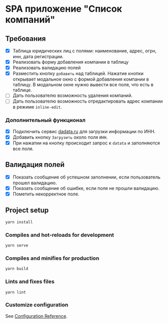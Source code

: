 # SPA приложение "Список компаний"

## Требования

- [x] Таблица юридических лиц с полями: наименование, адрес, огрн, инн, дата
регистрации.
- [x] Реализовать форму добавления компании в таблицу
- [x] Реализовать валидацию полей
- [x] Разместить кнопку `добавить` над таблицей. Нажатие кнопки открывает
модальное окно с формой добавления компании в таблицу. В модальном окне
нужно вывести все поля, что есть в таблице.
- [ ] Дать пользователю возможность удаления компаний.
- [ ] Дать пользователю возможность отредактировать адрес компании в режиме
`inline-edit`.

### Дополнительный функционал

- [x] Подключить сервис [dadata.ru](https://dadata.ru/) для загрузки информации по ИНН.
- [x] Добавить кнопку `Загрузить` около поля `ИНН`.
- [x] При нажатии на кнопку происходит запрос к `datata` и заполняются все поля.

## Валидация полей

- [x] Показать сообщение об успешном заполнении, если пользователь прошел валидацию.
- [x] Показать сообщение об ошибке, если поля не прошли валидацию.
- [x] Пометить некорректное поле.

## Project setup
```
yarn install
```

### Compiles and hot-reloads for development
```
yarn serve
```

### Compiles and minifies for production
```
yarn build
```

### Lints and fixes files
```
yarn lint
```

### Customize configuration
See [Configuration Reference](https://cli.vuejs.org/config/).
